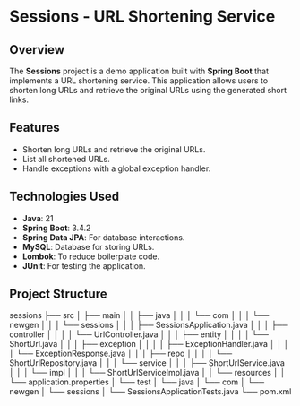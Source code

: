 # Sessions - URL Shortening Service

## Overview
The **Sessions** project is a demo application built with **Spring Boot** that implements a URL shortening service. This application allows users to shorten long URLs and retrieve the original URLs using the generated short links.

## Features
- Shorten long URLs and retrieve the original URLs.
- List all shortened URLs.
- Handle exceptions with a global exception handler.

## Technologies Used
- **Java**: 21
- **Spring Boot**: 3.4.2
- **Spring Data JPA**: For database interactions.
- **MySQL**: Database for storing URLs.
- **Lombok**: To reduce boilerplate code.
- **JUnit**: For testing the application.

## Project Structure
sessions
├── src
│   ├── main
│   │   ├── java
│   │   │   └── com
│   │   │       └── newgen
│   │   │           └── sessions
│   │   │               ├── SessionsApplication.java
│   │   │               ├── controller
│   │   │               │   └── UrlController.java
│   │   │               ├── entity
│   │   │               │   └── ShortUrl.java
│   │   │               ├── exception
│   │   │               │   ├── ExceptionHandler.java
│   │   │               │   └── ExceptionResponse.java
│   │   │               ├── repo
│   │   │               │   └── ShortUrlRepository.java
│   │   │               └── service
│   │   │                   ├── ShortUrlService.java
│   │   │                   └── impl
│   │   │                       └── ShortUrlServiceImpl.java
│   │   └── resources
│   │       └── application.properties
│   └── test
│       └── java
│           └── com
│               └── newgen
│                   └── sessions
│                       └── SessionsApplicationTests.java
└── pom.xml
